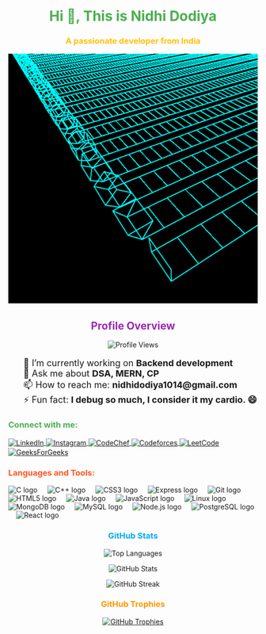 <h1 align="center" style="color: #4CAF50;">Hi 👋, This is Nidhi Dodiya</h1>
<h3 align="center" style="color: #FFC107;">A passionate developer from India</h3>

<div align="center">
  <img src="https://github.com/NidhiDodiya1014/NidhiDodiya1014/blob/main/fold.gif" width="550" alt="Creative GIF">
</div>

<h2 align="center" style="color: #9C27B0;">Profile Overview</h2>
<p align="center"> 
  <img src="https://komarev.com/ghpvc/?username=nidhidodiya1014&label=Profile%20views&color=0e75b6&style=flat" alt="Profile Views" />
</p>

<ul style="list-style-type: none; font-size: 18px;">
  <li>🔭 I’m currently working on <b>Backend development</b></li>
  <li>💬 Ask me about <b>DSA, MERN, CP</b></li>
  <li>📫 How to reach me: <b>nidhidodiya1014@gmail.com</b></li>
  <li>⚡ Fun fact: <b>I debug so much, I consider it my cardio. 😄</b></li>
</ul>

<h3 align="left" style="color: #4CAF50;">Connect with me:</h3>
<p align="left">
  <a href="https://linkedin.com/in/nidhi-dodiya-30bbab303" target="_blank">
    <img align="center" src="https://raw.githubusercontent.com/rahuldkjain/github-profile-readme-generator/master/src/images/icons/Social/linked-in-alt.svg" alt="LinkedIn" height="30" width="40" />
  </a>
  <a href="https://instagram.com/nidhidodiya05" target="_blank">
    <img align="center" src="https://raw.githubusercontent.com/rahuldkjain/github-profile-readme-generator/master/src/images/icons/Social/instagram.svg" alt="Instagram" height="30" width="40" />
  </a>
  <a href="https://www.codechef.com/users/nidhidodiya174" target="_blank">
    <img align="center" src="https://cdn.jsdelivr.net/npm/simple-icons@3.1.0/icons/codechef.svg" alt="CodeChef" height="30" width="40" />
  </a>
  <a href="https://codeforces.com/profile/ndd.1014" target="_blank">
    <img align="center" src="https://raw.githubusercontent.com/rahuldkjain/github-profile-readme-generator/master/src/images/icons/Social/codeforces.svg" alt="Codeforces" height="30" width="40" />
  </a>
  <a href="https://www.leetcode.com/ndd_1205" target="_blank">
    <img align="center" src="https://raw.githubusercontent.com/rahuldkjain/github-profile-readme-generator/master/src/images/icons/Social/leet-code.svg" alt="LeetCode" height="30" width="40" />
  </a>
  <a href="https://auth.geeksforgeeks.org/user/nidhidodiya" target="_blank">
    <img align="center" src="https://raw.githubusercontent.com/rahuldkjain/github-profile-readme-generator/master/src/images/icons/Social/geeks-for-geeks.svg" alt="GeeksForGeeks" height="30" width="40" />
  </a>
</p>

<h3 align="left" style="color: #FF5722;">Languages and Tools:</h3>
<div align="left" style="margin-bottom: 20px;">
  <img src="https://cdn.jsdelivr.net/gh/devicons/devicon/icons/c/c-original.svg" height="40" alt="C logo" />
  <img width="12" />
  <img src="https://cdn.jsdelivr.net/gh/devicons/devicon/icons/cplusplus/cplusplus-original.svg" height="40" alt="C++ logo" />
  <img width="12" />
  <img src="https://cdn.jsdelivr.net/gh/devicons/devicon/icons/css3/css3-original-wordmark.svg" height="40" alt="CSS3 logo" />
  <img width="12" />
  <img src="https://cdn.jsdelivr.net/gh/devicons/devicon/icons/express/express-original-wordmark.svg" height="40" alt="Express logo" />
  <img width="12" />
  <img src="https://cdn.jsdelivr.net/gh/devicons/devicon/icons/git/git-original.svg" height="40" alt="Git logo" />
  <img width="12" />
  <img src="https://cdn.jsdelivr.net/gh/devicons/devicon/icons/html5/html5-original-wordmark.svg" height="40" alt="HTML5 logo" />
  <img width="12" />
  <img src="https://cdn.jsdelivr.net/gh/devicons/devicon/icons/java/java-original.svg" height="40" alt="Java logo" />
  <img width="12" />
  <img src="https://cdn.jsdelivr.net/gh/devicons/devicon/icons/javascript/javascript-original.svg" height="40" alt="JavaScript logo" />
  <img width="12" />
  <img src="https://cdn.jsdelivr.net/gh/devicons/devicon/icons/linux/linux-original.svg" height="40" alt="Linux logo" />
  <img width="12" />
  <img src="https://cdn.jsdelivr.net/gh/devicons/devicon/icons/mongodb/mongodb-original-wordmark.svg" height="40" alt="MongoDB logo" />
  <img width="12" />
  <img src="https://cdn.jsdelivr.net/gh/devicons/devicon/icons/mysql/mysql-original-wordmark.svg" height="40" alt="MySQL logo" />
  <img width="12" />
  <img src="https://cdn.jsdelivr.net/gh/devicons/devicon/icons/nodejs/nodejs-original-wordmark.svg" height="40" alt="Node.js logo" />
  <img width="12" />
  <img src="https://cdn.jsdelivr.net/gh/devicons/devicon/icons/postgresql/postgresql-original-wordmark.svg" height="40" alt="PostgreSQL logo" />
  <img width="12" />
  <img src="https://cdn.jsdelivr.net/gh/devicons/devicon/icons/react/react-original-wordmark.svg" height="40" alt="React logo" />
</div>

<h3 align="center" style="color: #03A9F4;">GitHub Stats</h3>
<div align="center" style="margin-bottom: 20px;">
  <p>
    <img src="https://github-readme-stats.vercel.app/api/top-langs?username=nidhidodiya1014&show_icons=true&locale=en&layout=compact" alt="Top Languages" />
  </p>
  <p>
    <img src="https://github-readme-stats.vercel.app/api?username=nidhidodiya1014&show_icons=true&locale=en" alt="GitHub Stats" />
  </p>
  <p>
    <img src="https://github-readme-streak-stats.herokuapp.com/?user=nidhidodiya1014" alt="GitHub Streak" />
  </p>
</div>

<h3 align="center" style="color: #FF9800;">GitHub Trophies</h3>
<div align="center">
  <p> 
    <a href="https://github.com/ryo-ma/github-profile-trophy">
      <img src="https://github-profile-trophy.vercel.app/?username=nidhidodiya1014" alt="GitHub Trophies" />
    </a>
  </p>
</div>
